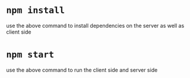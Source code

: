 # `npm install`
use the above command to install dependencies on the server as well as client side

# `npm start`
use the above command to run the client side and server side  


